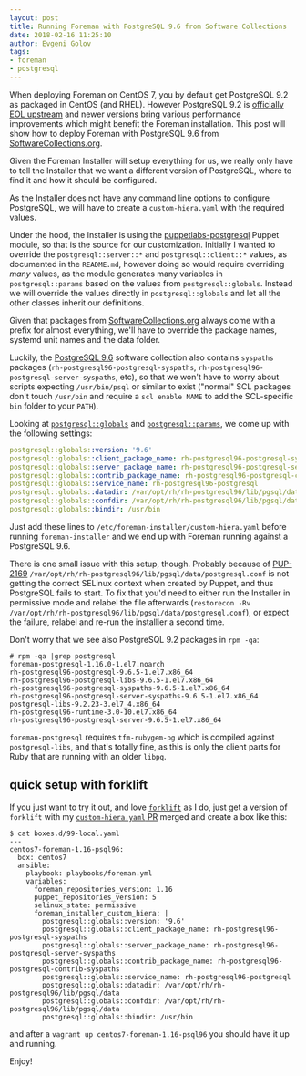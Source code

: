 ```yaml
---
layout: post
title: Running Foreman with PostgreSQL 9.6 from Software Collections
date: 2018-02-16 11:25:10
author: Evgeni Golov
tags:
- foreman
- postgresql
---
```


When deploying Foreman on CentOS 7, you by default get PostgreSQL 9.2 as packaged in CentOS (and RHEL).
However PostgreSQL 9.2 is [officially EOL upstream](https://www.postgresql.org/support/versioning/) and newer versions bring various performance improvements which might benefit the Foreman installation.
This post will show how to deploy Foreman with PostgreSQL 9.6 from [SoftwareCollections.org](https://www.softwarecollections.org).

<!--more-->

Given the Foreman Installer will setup everything for us, we really only have to tell the Installer that we want a different version of PostgreSQL, where to find it and how it should be configured.

As the Installer does not have any command line options to configure PostgreSQL, we will have to create a `custom-hiera.yaml` with the required values.

Under the hood, the Installer is using the [puppetlabs-postgresql](https://github.com/puppetlabs/puppetlabs-postgresql/) Puppet module, so that is the source for our customization.
Initially I wanted to override the `postgresql::server::*` and `postgresql::client::*` values, as documented in the `README.md`, however doing so would require overriding *many* values, as the module generates many variables in `postgresql::params` based on the values from `postgresql::globals`.
Instead we will override the values directly in `postgresql::globals` and let all the other classes inherit our definitions.

Given that packages from [SoftwareCollections.org](https://www.softwarecollections.org) always come with a prefix for almost everything, we'll have to override the package names, systemd unit names and the data folder.

Luckily, the [PostgreSQL 9.6](https://www.softwarecollections.org/en/scls/rhscl/rh-postgresql96/) software collection also contains `syspaths` packages (`rh-postgresql96-postgresql-syspaths`, `rh-postgresql96-postgresql-server-syspaths`, etc), so that we won't have to worry about scripts expecting `/usr/bin/psql` or similar to exist ("normal" SCL packages don't touch `/usr/bin` and require a `scl enable NAME` to add the SCL-specific `bin` folder to your `PATH`).

Looking at [`postgresql::globals`](https://github.com/puppetlabs/puppetlabs-postgresql/blob/master/manifests/globals.pp) and [`postgresql::params`](https://github.com/puppetlabs/puppetlabs-postgresql/blob/master/manifests/params.pp), we come up with the following settings:

```yaml
postgresql::globals::version: '9.6'
postgresql::globals::client_package_name: rh-postgresql96-postgresql-syspaths
postgresql::globals::server_package_name: rh-postgresql96-postgresql-server-syspaths
postgresql::globals::contrib_package_name: rh-postgresql96-postgresql-contrib-syspaths
postgresql::globals::service_name: rh-postgresql96-postgresql
postgresql::globals::datadir: /var/opt/rh/rh-postgresql96/lib/pgsql/data
postgresql::globals::confdir: /var/opt/rh/rh-postgresql96/lib/pgsql/data
postgresql::globals::bindir: /usr/bin
```

Just add these lines to `/etc/foreman-installer/custom-hiera.yaml` before running `foreman-installer` and we end up with Foreman running against a PostgreSQL 9.6.

There is one small issue with this setup, though. Probably because of [PUP-2169](https://tickets.puppetlabs.com/browse/PUP-2169) `/var/opt/rh/rh-postgresql96/lib/pgsql/data/postgresql.conf` is not getting the correct SELinux context when created by Puppet, and thus PostgreSQL fails to start. To fix that you'd need to either run the Installer in permissive mode and relabel the file afterwards (`restorecon -Rv /var/opt/rh/rh-postgresql96/lib/pgsql/data/postgresql.conf`), or expect the failure, relabel and re-run the installier a second time.

Don't worry that we see also PostgreSQL 9.2 packages in `rpm -qa`:

```
# rpm -qa |grep postgresql
foreman-postgresql-1.16.0-1.el7.noarch
rh-postgresql96-postgresql-9.6.5-1.el7.x86_64
rh-postgresql96-postgresql-libs-9.6.5-1.el7.x86_64
rh-postgresql96-postgresql-syspaths-9.6.5-1.el7.x86_64
rh-postgresql96-postgresql-server-syspaths-9.6.5-1.el7.x86_64
postgresql-libs-9.2.23-3.el7_4.x86_64
rh-postgresql96-runtime-3.0-10.el7.x86_64
rh-postgresql96-postgresql-server-9.6.5-1.el7.x86_64
```

`foreman-postgresql` requires `tfm-rubygem-pg` which is compiled against `postgresql-libs`, and that's totally fine, as this is only the client parts for Ruby that are running with an older `libpq`.

## quick setup with forklift

If you just want to try it out, and love [`forklift`](https://github.com/theforeman/forklift/) as I do, just get a version of `forklift` with my [`custom-hiera.yaml` PR](https://github.com/theforeman/forklift/pull/613) merged and create a box like this:

```
$ cat boxes.d/99-local.yaml
---
centos7-foreman-1.16-psql96:
  box: centos7
  ansible:
    playbook: playbooks/foreman.yml
    variables:
      foreman_repositories_version: 1.16
      puppet_repositories_version: 5
      selinux_state: permissive
      foreman_installer_custom_hiera: |
        postgresql::globals::version: '9.6'
        postgresql::globals::client_package_name: rh-postgresql96-postgresql-syspaths
        postgresql::globals::server_package_name: rh-postgresql96-postgresql-server-syspaths
        postgresql::globals::contrib_package_name: rh-postgresql96-postgresql-contrib-syspaths
        postgresql::globals::service_name: rh-postgresql96-postgresql
        postgresql::globals::datadir: /var/opt/rh/rh-postgresql96/lib/pgsql/data
        postgresql::globals::confdir: /var/opt/rh/rh-postgresql96/lib/pgsql/data
        postgresql::globals::bindir: /usr/bin
```

and after a `vagrant up centos7-foreman-1.16-psql96` you should have it up and running.

Enjoy!
